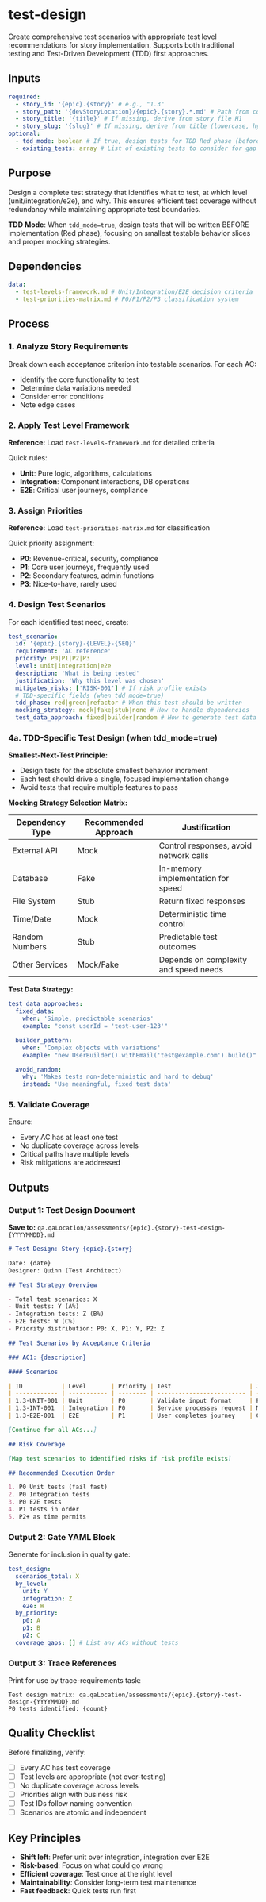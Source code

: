 <!-- Powered by BMAD™ Core -->

# test-design

Create comprehensive test scenarios with appropriate test level recommendations for story implementation. Supports both traditional testing and Test-Driven Development (TDD) first approaches.

## Inputs

```yaml
required:
  - story_id: '{epic}.{story}' # e.g., "1.3"
  - story_path: '{devStoryLocation}/{epic}.{story}.*.md' # Path from core-config.yaml
  - story_title: '{title}' # If missing, derive from story file H1
  - story_slug: '{slug}' # If missing, derive from title (lowercase, hyphenated)
optional:
  - tdd_mode: boolean # If true, design tests for TDD Red phase (before implementation)
  - existing_tests: array # List of existing tests to consider for gap analysis
```

## Purpose

Design a complete test strategy that identifies what to test, at which level (unit/integration/e2e), and why. This ensures efficient test coverage without redundancy while maintaining appropriate test boundaries.

**TDD Mode**: When `tdd_mode=true`, design tests that will be written BEFORE implementation (Red phase), focusing on smallest testable behavior slices and proper mocking strategies.

## Dependencies

```yaml
data:
  - test-levels-framework.md # Unit/Integration/E2E decision criteria
  - test-priorities-matrix.md # P0/P1/P2/P3 classification system
```

## Process

### 1. Analyze Story Requirements

Break down each acceptance criterion into testable scenarios. For each AC:

- Identify the core functionality to test
- Determine data variations needed
- Consider error conditions
- Note edge cases

### 2. Apply Test Level Framework

**Reference:** Load `test-levels-framework.md` for detailed criteria

Quick rules:

- **Unit**: Pure logic, algorithms, calculations
- **Integration**: Component interactions, DB operations
- **E2E**: Critical user journeys, compliance

### 3. Assign Priorities

**Reference:** Load `test-priorities-matrix.md` for classification

Quick priority assignment:

- **P0**: Revenue-critical, security, compliance
- **P1**: Core user journeys, frequently used
- **P2**: Secondary features, admin functions
- **P3**: Nice-to-have, rarely used

### 4. Design Test Scenarios

For each identified test need, create:

```yaml
test_scenario:
  id: '{epic}.{story}-{LEVEL}-{SEQ}'
  requirement: 'AC reference'
  priority: P0|P1|P2|P3
  level: unit|integration|e2e
  description: 'What is being tested'
  justification: 'Why this level was chosen'
  mitigates_risks: ['RISK-001'] # If risk profile exists
  # TDD-specific fields (when tdd_mode=true)
  tdd_phase: red|green|refactor # When this test should be written
  mocking_strategy: mock|fake|stub|none # How to handle dependencies
  test_data_approach: fixed|builder|random # How to generate test data
```

### 4a. TDD-Specific Test Design (when tdd_mode=true)

**Smallest-Next-Test Principle:**

- Design tests for the absolute smallest behavior increment
- Each test should drive a single, focused implementation change
- Avoid tests that require multiple features to pass

**Mocking Strategy Selection Matrix:**

| Dependency Type | Recommended Approach | Justification                          |
| --------------- | -------------------- | -------------------------------------- |
| External API    | Mock                 | Control responses, avoid network calls |
| Database        | Fake                 | In-memory implementation for speed     |
| File System     | Stub                 | Return fixed responses                 |
| Time/Date       | Mock                 | Deterministic time control             |
| Random Numbers  | Stub                 | Predictable test outcomes              |
| Other Services  | Mock/Fake            | Depends on complexity and speed needs  |

**Test Data Strategy:**

```yaml
test_data_approaches:
  fixed_data:
    when: 'Simple, predictable scenarios'
    example: "const userId = 'test-user-123'"

  builder_pattern:
    when: 'Complex objects with variations'
    example: "new UserBuilder().withEmail('test@example.com').build()"

  avoid_random:
    why: 'Makes tests non-deterministic and hard to debug'
    instead: 'Use meaningful, fixed test data'
```

### 5. Validate Coverage

Ensure:

- Every AC has at least one test
- No duplicate coverage across levels
- Critical paths have multiple levels
- Risk mitigations are addressed

## Outputs

### Output 1: Test Design Document

**Save to:** `qa.qaLocation/assessments/{epic}.{story}-test-design-{YYYYMMDD}.md`

```markdown
# Test Design: Story {epic}.{story}

Date: {date}
Designer: Quinn (Test Architect)

## Test Strategy Overview

- Total test scenarios: X
- Unit tests: Y (A%)
- Integration tests: Z (B%)
- E2E tests: W (C%)
- Priority distribution: P0: X, P1: Y, P2: Z

## Test Scenarios by Acceptance Criteria

### AC1: {description}

#### Scenarios

| ID           | Level       | Priority | Test                      | Justification            |
| ------------ | ----------- | -------- | ------------------------- | ------------------------ |
| 1.3-UNIT-001 | Unit        | P0       | Validate input format     | Pure validation logic    |
| 1.3-INT-001  | Integration | P0       | Service processes request | Multi-component flow     |
| 1.3-E2E-001  | E2E         | P1       | User completes journey    | Critical path validation |

[Continue for all ACs...]

## Risk Coverage

[Map test scenarios to identified risks if risk profile exists]

## Recommended Execution Order

1. P0 Unit tests (fail fast)
2. P0 Integration tests
3. P0 E2E tests
4. P1 tests in order
5. P2+ as time permits
```

### Output 2: Gate YAML Block

Generate for inclusion in quality gate:

```yaml
test_design:
  scenarios_total: X
  by_level:
    unit: Y
    integration: Z
    e2e: W
  by_priority:
    p0: A
    p1: B
    p2: C
  coverage_gaps: [] # List any ACs without tests
```

### Output 3: Trace References

Print for use by trace-requirements task:

```text
Test design matrix: qa.qaLocation/assessments/{epic}.{story}-test-design-{YYYYMMDD}.md
P0 tests identified: {count}
```

## Quality Checklist

Before finalizing, verify:

- [ ] Every AC has test coverage
- [ ] Test levels are appropriate (not over-testing)
- [ ] No duplicate coverage across levels
- [ ] Priorities align with business risk
- [ ] Test IDs follow naming convention
- [ ] Scenarios are atomic and independent

## Key Principles

- **Shift left**: Prefer unit over integration, integration over E2E
- **Risk-based**: Focus on what could go wrong
- **Efficient coverage**: Test once at the right level
- **Maintainability**: Consider long-term test maintenance
- **Fast feedback**: Quick tests run first
